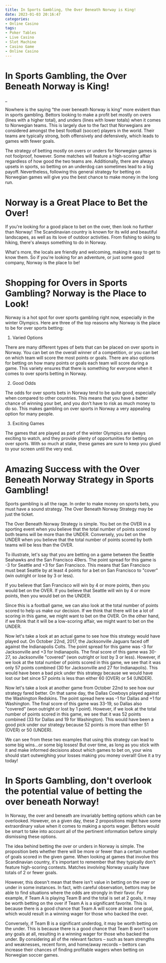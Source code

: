 ```yaml
---
title: In Sports Gambling, the Over Beneath Norway is King!
date: 2023-01-03 20:16:47
categories:
- Online Casino
tags:
- Poker Tables
- Live Casino
- Slot Machine
- Casino Game
- Online Casino
---
```



#  In Sports Gambling, the Over Beneath Norway is King!

_

Nowhere is the saying “the over beneath Norway is king” more evident than in sports gambling. Bettors looking to make a profit bet mostly on overs (lines with a higher total), and unders (lines with lower totals) when it comes to Norwegian teams. This is largely due to the fact that Norwegians are considered amongst the best football (soccer) players in the world. Their teams are typically strong, both offensively and defensively, which leads to games with fewer goals.

The strategy of betting mostly on overs or unders for Norwegian games is not foolproof, however. Some matches will feature a high-scoring affair regardless of how good the two teams are. Additionally, there are always upsets in sports, so betting on an underdog can sometimes lead to a big payoff. Nevertheless, following this general strategy for betting on Norwegian games will give you the best chance to make money in the long run.

#  Norway is a Great Place to Bet the Over!

If you're looking for a good place to bet on the over, then look no further than Norway! The Scandinavian country is known for its wild and beautiful landscapes, as well as its love of outdoor activities. From fishing to skiing to hiking, there's always something to do in Norway.

What's more, the locals are friendly and welcoming, making it easy to get to know them. So if you're looking for an adventure, or just some good company, Norway is the place to be!

#  Shopping for Overs in Sports Gambling? Norway is the Place to Look!

Norway is a hot spot for over sports gambling right now, especially in the winter Olympics. Here are three of the top reasons why Norway is the place to be for over sports betting:

1. Varied Options

There are many different types of bets that can be placed on over sports in Norway. You can bet on the overall winner of a competition, or you can bet on which team will score the most points or goals. There are also options for betting on how many points or goals each team will score during a game. This variety ensures that there is something for everyone when it comes to over sports betting in Norway.

2. Good Odds

The odds for over sports bets in Norway tend to be quite good, especially when compared to other countries. This means that you have a better chance of winning your bet, and you don’t have to risk as much money to do so. This makes gambling on over sports in Norway a very appealing option for many people.

3. Exciting Games

The games that are played as part of the winter Olympics are always exciting to watch, and they provide plenty of opportunities for betting on over sports. With so much at stake, these games are sure to keep you glued to your screen until the very end.

#  Amazing Success with the Over Beneath Norway Strategy in Sports Gambling!

Sports gambling is all the rage. In order to make money on sports bets, you must have a sound strategy. The Over Beneath Norway Strategy may be just the ticket.

The Over Beneath Norway Strategy is simple. You bet on the OVER in a sporting event when you believe that the total number of points scored by both teams will be more than the UNDER. Conversely, you bet on the UNDER when you believe that the total number of points scored by both teams will be less than the OVER.

To illustrate, let's say that you are betting on a game between the Seattle Seahawks and the San Francisco 49ers. The point spread for this game is -3 for Seattle and +3 for San Francisco. This means that San Francisco must beat Seattle by at least 4 points for a bet on San Francisco to "cover" (win outright or lose by 3 or less).

If you believe that San Francisco will win by 4 or more points, then you would bet on the OVER. If you believe that Seattle will win by 4 or more points, then you would bet on the UNDER.

Since this is a football game, we can also look at the total number of points scored to help us make our decision. If we think that there will be a lot of scoring in this game, we might want to bet on the OVER. On the other hand, if we think that it will be a low-scoring affair, we might want to bet on the UNDER.

Now let's take a look at an actual game to see how this strategy would have played out. On October 22nd, 2017, the Jacksonville Jaguars faced off against the Indianapolis Colts. The point spread for this game was -3 for Jacksonville and +3 for Indianapolis. The final score of this game was 30-27, so Jacksonville "covered" (won outright or lost by 3 or less). However, if we look at the total number of points scored in this game, we see that it was only 57 points combined (30 for Jacksonville and 27 for Indianapolis). This would have been a bad pick under this strategy because we would have lost our bet since 57 points is less than either 60 (OVER) or 54 (UNDER).

Now let's take a look at another game from October 22nd to see how our strategy fared better. On that same day, the Dallas Cowboys played against the Washington Redskins. The point spread here was -1 for Dallas and +1 for Washington. The final score of this game was 33-19, so Dallas also "covered" (won outright or lost by 1 point). However, if we look at the total number of points scored in this game, we see that it was 52 points combined (33 for Dallas and 19 for Washington). This would have been a good pick under our strategy because 52 points is more than either 51 (OVER) or 50 (UNDER).

We can see from these two examples that using this strategy can lead to some big wins...or some big losses! But over time, as long as you stick with it and make informed decisions about which games to bet on, your wins should start outweighing your losses making you money overall! Give it a try today!

#  In Sports Gambling, don't overlook the potential value of betting the over beneath Norway!

In Norway, the over and beneath are invariably betting options which can be overlooked. However, on a given day, these 2 propositions might have some extraordinary value when it comes to making a sports wager. Bettors would be smart to take into account all of the pertinent information before simply dismissing these options.

The idea behind betting the over or unders in Norway is simple. The proposition bets whether there will be more or fewer than a certain number of goals scored in the given game. When looking at games that involve this Scandinavian country, it's important to remember that they typically don't feature high-scoring contests. Matches involving Norway usually have totals of 2 or fewer goals.

However, this doesn't mean that there isn't value in betting on the over or under in some instances. In fact, with careful observation, bettors may be able to find situations where the odds are strongly in their favor. For example, if Team A is playing Team B and the total is set at 2 goals, it may be worth betting on the over if Team A is a significant favorite. This is because there is a good chance that Team A will score at least one goal, which would result in a winning wager for those who backed the over.

Conversely, if Team B is a significant underdog, it may be worth betting on the under. This is because there is a good chance that Team B won't score any goals at all, resulting in a winning wager for those who backed the under. By considering all of the relevant factors – such as team strengths and weaknesses, recent form, and home/away records – bettors can increase their chances of finding profitable wagers when betting on Norwegian soccer games.